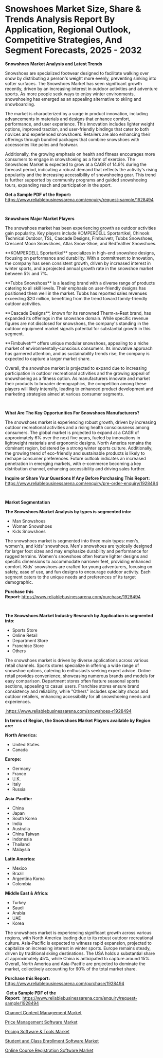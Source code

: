 <p><h1>Snowshoes Market Size, Share & Trends Analysis Report By Application, Regional Outlook, Competitive Strategies, And Segment Forecasts, 2025 - 2032</h1></p><p><strong>Snowshoes Market Analysis and Latest Trends</strong></p>
<p><p>Snowshoes are specialized footwear designed to facilitate walking over snow by distributing a person's weight more evenly, preventing sinking into softer surfaces. The Snowshoes Market has seen significant growth recently, driven by an increasing interest in outdoor activities and adventure sports. As more people seek ways to enjoy winter environments, snowshoeing has emerged as an appealing alternative to skiing and snowboarding.</p><p>The market is characterized by a surge in product innovation, including advancements in materials and designs that enhance comfort, performance, and user experience. This innovation includes lighter weight options, improved traction, and user-friendly bindings that cater to both novices and experienced snowshoers. Retailers are also enhancing their offerings through bundled packages that combine snowshoes with accessories like poles and footwear.</p><p>Additionally, the growing emphasis on health and fitness encourages more consumers to engage in snowshoeing as a form of exercise. The Snowshoes Market is expected to grow at a CAGR of 14.9% during the forecast period, indicating a robust demand that reflects the activity's rising popularity and the increasing accessibility of snowshoeing gear. This trend is further supported by community programs and guided snowshoeing tours, expanding reach and participation in the sport.</p></p>
<p><strong>Get a Sample PDF of the Report:&nbsp;</strong> <a href="https://www.reliablebusinessarena.com/enquiry/request-sample/1928494?utm_campaign=3534&utm_medium=2&utm_source=Github&utm_content=ia&utm_term=29032025&utm_id=snowshoes">https://www.reliablebusinessarena.com/enquiry/request-sample/1928494</a></p>
<p>&nbsp;</p>
<p><strong>Snowshoes Major Market Players</strong></p>
<p><p>The snowshoes market has been experiencing growth as outdoor activities gain popularity. Key players include KOMPERDELL Sportartikel, Chinook Technical Outdoor, TSL, Cascade Designs, Fimbulvetr, Tubbs Snowshoes, Crescent Moon Snowshoes, Atlas Snow-Shoe, and Redfeather Snowshoes.</p><p>**KOMPERDELL Sportartikel** specializes in high-end snowshoe designs, focusing on performance and durability. With a commitment to innovation, the company has seen consistent growth, driven by increased interest in winter sports, and a projected annual growth rate in the snowshoe market between 5% and 7%.</p><p>**Tubbs Snowshoes** is a leading brand with a diverse range of products catering to all skill levels. Their emphasis on user-friendly designs has positioned them well in the market. Tubbs has reported sales revenues exceeding $20 million, benefiting from the trend toward family-friendly outdoor activities.</p><p>**Cascade Designs**, known for its renowned Therm-a-Rest brand, has expanded its offerings in the snowshoe domain. While specific revenue figures are not disclosed for snowshoes, the company's standing in the outdoor equipment market signals potential for substantial growth in this segment.</p><p>**Fimbulvetr** offers unique modular snowshoes, appealing to a niche market of environmentally-conscious consumers. Its innovative approach has garnered attention, and as sustainability trends rise, the company is expected to capture a larger market share.</p><p>Overall, the snowshoe market is projected to expand due to increasing participation in outdoor recreational activities and the growing appeal of snowshoeing as a fitness option. As manufacturers innovate and market their products to broader demographics, the competition among these players will likely intensify, leading to enhanced product development and marketing strategies aimed at various consumer segments.</p></p>
<p>&nbsp;</p>
<p><strong>What Are The Key Opportunities For Snowshoes Manufacturers?</strong></p>
<p><p>The snowshoes market is experiencing robust growth, driven by increasing outdoor recreational activities and a rising health consciousness among consumers. The global market is projected to expand at a CAGR of approximately 6% over the next five years, fueled by innovations in lightweight materials and ergonomic designs. North America remains the dominant region, bolstered by a strong winter sports culture. Additionally, the growing trend of eco-friendly and sustainable products is likely to reshape consumer preferences. Future outlook indicates an increased penetration in emerging markets, with e-commerce becoming a key distribution channel, enhancing accessibility and driving sales further.</p></p>
<p><strong>Inquire or Share Your Questions If Any Before Purchasing This Report:</strong> <a href="https://www.reliablebusinessarena.com/enquiry/pre-order-enquiry/1928494?utm_campaign=3534&utm_medium=2&utm_source=Github&utm_content=ia&utm_term=29032025&utm_id=snowshoes">https://www.reliablebusinessarena.com/enquiry/pre-order-enquiry/1928494</a></p>
<p>&nbsp;</p>
<p><strong>Market Segmentation</strong></p>
<p><strong>The Snowshoes Market Analysis by types is segmented into:</strong></p>
<p><ul><li>Man Snowshoes</li><li>Woman Snowshoes</li><li>Kids Snowshoes</li></ul></p>
<p><p>The snowshoes market is segmented into three main types: men's, women's, and kids' snowshoes. Men's snowshoes are typically designed for larger foot sizes and may emphasize durability and performance for rugged terrains. Women's snowshoes often feature lighter designs and specific dimensions to accommodate narrower feet, providing enhanced comfort. Kids' snowshoes are crafted for young adventurers, focusing on safety, ease of use, and fun designs to encourage outdoor activity. Each segment caters to the unique needs and preferences of its target demographic.</p></p>
<p><strong>Purchase this Report:&nbsp;</strong><a href="https://www.reliablebusinessarena.com/purchase/1928494?utm_campaign=3534&utm_medium=2&utm_source=Github&utm_content=ia&utm_term=29032025&utm_id=snowshoes">https://www.reliablebusinessarena.com/purchase/1928494</a></p>
<p>&nbsp;</p>
<p><strong>The Snowshoes Market Industry Research by Application is segmented into:</strong></p>
<p><ul><li>Sports Store</li><li>Online Retail</li><li>Department Store</li><li>Franchise Store</li><li>Others</li></ul></p>
<p><p>The snowshoes market is driven by diverse applications across various retail channels. Sports stores specialize in offering a wide range of snowshoe options, catering to enthusiasts seeking expert advice. Online retail provides convenience, showcasing numerous brands and models for easy comparison. Department stores often feature seasonal sports sections, appealing to casual users. Franchise stores ensure brand consistency and reliability, while "Others" includes specialty shops and outdoor retailers, enhancing accessibility for all snowshoeing needs and experiences.</p></p>
<p><a href="https://www.reliablebusinessarena.com/snowshoes-r1928494?utm_campaign=3534&utm_medium=2&utm_source=Github&utm_content=ia&utm_term=29032025&utm_id=snowshoes">&nbsp;https://www.reliablebusinessarena.com/snowshoes-r1928494</a></p>
<p><strong>In terms of Region, the Snowshoes Market Players available by Region are:</strong></p>
<p>
    <p> <strong> North America: </strong>
        <ul>
            <li>United States</li>
            <li>Canada</li>
        </ul>
        </p> 
    <p> <strong> Europe: </strong>
        <ul>
            <li>Germany</li>
            <li>France</li>
            <li>U.K.</li>
            <li>Italy</li>
            <li>Russia</li>
        </ul>
        </p> 
    <p> <strong> Asia-Pacific: </strong>
        <ul>
            <li>China</li>
            <li>Japan</li>
            <li>South Korea</li>
            <li>India</li>
            <li>Australia</li>
            <li>China Taiwan</li>
            <li>Indonesia</li>
            <li>Thailand</li>
            <li>Malaysia</li>
        </ul>
        </p> 
    <p> <strong> Latin America: </strong>
        <ul>
            <li>Mexico</li>
            <li>Brazil</li>
            <li>Argentina Korea</li>
            <li>Colombia</li>
        </ul>
        </p> 
    <p> <strong> Middle East & Africa: </strong>
        <ul>
            <li>Turkey</li>
            <li>Saudi</li>
            <li>Arabia</li>
            <li>UAE</li>
            <li>Korea</li>
        </ul>
    </p>
    </p>
<p><p>The snowshoes market is experiencing significant growth across various regions, with North America leading due to its robust outdoor recreational culture. Asia-Pacific is expected to witness rapid expansion, projected to capitalize on increasing interest in winter sports. Europe remains steady, driven by traditional skiing destinations. The USA holds a substantial share at approximately 45%, while China is anticipated to capture around 15%. Overall, North America and Asia-Pacific are projected to dominate the market, collectively accounting for 60% of the total market share.</p></p>
<p><strong>Purchase this Report: </strong><a href="https://www.reliablebusinessarena.com/purchase/1928494?utm_campaign=3534&utm_medium=2&utm_source=Github&utm_content=ia&utm_term=29032025&utm_id=snowshoes">https://www.reliablebusinessarena.com/purchase/1928494</a></p>
<p>&nbsp;<strong>Get a Sample PDF of the Report:&nbsp;&nbsp;</strong><a href="https://www.reliablebusinessarena.com/enquiry/request-sample/1928494?utm_campaign=3534&utm_medium=2&utm_source=Github&utm_content=ia&utm_term=29032025&utm_id=snowshoes">https://www.reliablebusinessarena.com/enquiry/request-sample/1928494</a></p>
<p><strong></strong></p>
<p><p><a href="https://github.com/joannesouthgate/Market-Research-Report-List-6/blob/main/channel-content-management-market.md?utm_campaign=3534&utm_medium=2&utm_source=Github&utm_content=ia&utm_term=29032025&utm_id=snowshoes">Channel Content Management Market</a></p><p><a href="https://github.com/sofayahoo2023/Market-Research-Report-List-7/blob/main/price-management-software-market.md?utm_campaign=3534&utm_medium=2&utm_source=Github&utm_content=ia&utm_term=29032025&utm_id=snowshoes">Price Management Software Market</a></p><p><a href="https://github.com/gallatannyv6/Market-Research-Report-List-1/blob/main/pricing-software-tools-market.md?utm_campaign=3534&utm_medium=2&utm_source=Github&utm_content=ia&utm_term=29032025&utm_id=snowshoes">Pricing Software & Tools Market</a></p><p><a href="https://github.com/guzmabugbyf1/Market-Research-Report-List-1/blob/main/student-and-class-enrollment-software-market.md?utm_campaign=3534&utm_medium=2&utm_source=Github&utm_content=ia&utm_term=29032025&utm_id=snowshoes">Student and Class Enrollment Software Market</a></p><p><a href="https://github.com/melascalbirp/Market-Research-Report-List-1/blob/main/online-course-registration-software-market.md?utm_campaign=3534&utm_medium=2&utm_source=Github&utm_content=ia&utm_term=29032025&utm_id=snowshoes">Online Course Registration Software Market</a></p></p>
